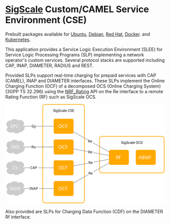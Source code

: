 # [SigScale](http://www.sigscale.org) Custom/CAMEL Service Environment (CSE)

Prebuilt packages available for
[Ubuntu](https://github.com/sigscale/cse/blob/master/README.ubuntu.md),
[Debian](https://github.com/sigscale/cse/blob/master/README.debian.md),
[Red Hat](https://github.com/sigscale/cse/blob/master/README.redhat.md),
[Docker](https://github.com/sigscale/cse/blob/master/README.docker.md).
and
[Kubernetes](https://github.com/sigscale/cse/blob/master/README.kubernetes.md).

This application provides a Service Logic Execution Environment (SLEE)
for Service Logic Processing Programs (SLP) implementing a network
operator's custom services. Several protocol stacks are supported
including CAP, INAP, DIAMETER, RADIUS and REST.

Provided SLPs support real-time charging for prepaid services with
CAP (CAMEL), INAP and DIAMETER interfaces. These SLPs implement the
Online Charging Function (OCF) of a decomposed OCS (Online Charging
System) (3GPP TS 32.296) using the
[NRF_Rating](https://app.swaggerhub.com/apis/SigScale/nrf-rating/1.0.0)
API on the Re interface to a remote Rating Function (RF) such as
SigScale OCS.
 
![diagram](https://raw.githubusercontent.com/sigscale/cse/master/doc/ocf-ocs.svg)

Also provided are SLPs for Charging Data Function (CDF) on the
DIAMETER Rf interface.

